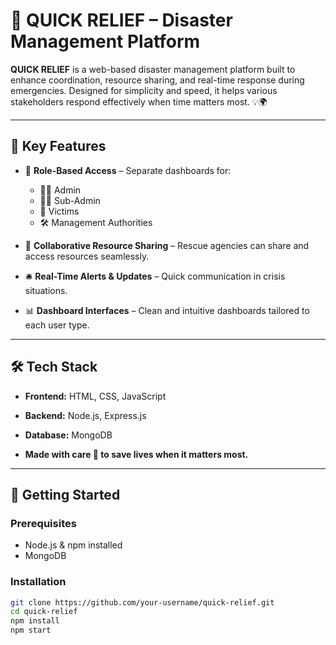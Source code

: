 

# 🚨 QUICK RELIEF – Disaster Management Platform

**QUICK RELIEF** is a web-based disaster management platform built to enhance coordination, resource sharing, and real-time response during emergencies. Designed for simplicity and speed, it helps various stakeholders respond effectively when time matters most. 💡🌍

---

## 🔑 Key Features

- 🔐 **Role-Based Access** – Separate dashboards for:
  - 👩‍💼 Admin
  - 🧑‍💻 Sub-Admin
  - 👥 Victims
  - 🛠️ Management Authorities

- 🤝 **Collaborative Resource Sharing** – Rescue agencies can share and access resources seamlessly.
- 🛎️ **Real-Time Alerts & Updates** – Quick communication in crisis situations.
- 📊 **Dashboard Interfaces** – Clean and intuitive dashboards tailored to each user type.

---

## 🛠️ Tech Stack

- **Frontend:** HTML, CSS, JavaScript
- **Backend:** Node.js, Express.js
- **Database:** MongoDB

- **Made with care 💙 to save lives when it matters most.**

---

## 🚀 Getting Started

### Prerequisites

- Node.js & npm installed
- MongoDB 

### Installation

```bash
git clone https://github.com/your-username/quick-relief.git
cd quick-relief
npm install
npm start






